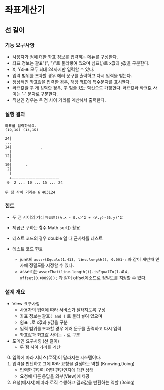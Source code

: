 # 좌표계산기

## 선 길이

### 기능 요구사항

- 사용자가 점에 대한 좌표 정보를 입력하는 메뉴를 구성한다.
- 좌표 정보는 괄표"(", ")"로 둘러쌓여 있으며 쉼표(,)로 x값과 y값을 구분한다.
- X, Y좌표 모두 최대 24까지만 입력할 수 있다.
- 입력 범위를 초과할 경우 에러 문구를 출력하고 다시 입력을 받는다.
- 정상적인 좌표값을 입력한 경우, 해당 좌표에 특수문자를 표시한다.
- 좌표값을 두 개 입력한 경우, 두 점을 있는 직선으로 가정한다.
  좌표값과 좌표값 사이는 '-' 문자로 구분한다.
- 직선인 경우는 두 점 사이 거리를 계산해서 출력한다.

### 실행 결과

```
좌표를 입력하세요.
(10,10)-(14,15)

24|
...
14|             .
  |
12|
  |
10|      .
 2|
  |
  +ㅡㅡㅡㅡㅡㅡㅡㅡㅡㅡㅡㅡㅡㅡ
 0  2 ... 10 ... 15 ... 24

두 점 사이 거리는 6.403124
```

### 힌트

- 두 점 사이의 거리 `제곱근((A.x - B.x)^2 + (A.y)-(B.y)^2)`
- 제곱근 구하는 함수 Math.sqrt() 활용
- 테스트 코드의 경우 double 일 때 근사치를 테스트

- 테스트 코드 힌트
    - junit의 `assertEquals(1.413, line.length(), 0.001);`
      과 같이 세번째 인자에 정밀도를 지정할 수 있다.
    - assertj는 `asserThat(line.length()).isEqualTo(1.414, offset(0.00099));`
      과 같이 offset메소드로 정밀도를 지정할 수 있다.

### 설계 개요

- View 요구사항
    - 사용자의 입력에 따라 서비스가 달라지도록 구성
    - 좌표 정보는 괄호`( and )` 로 둘러 쌓여 있으며
    - 쉼표 ` , `로 x값과 y값을 구분
    - 입력 범위를 초과할 경우 에러 문구를 출력하고 다시 입력
    - 좌표값과 좌표값 사이는 ` - ` 로 구분
- 도메인 요구사항 (선 길이)
    - 두 점 사이 거리를 계산

0. 입력에 따라 서비스(로직)이 달라지는 시스템이다.
1. 입력을 판단하고 그에 따라 요청을 결정하는 역할 (Knowing,Doing)
    - 입력한 판단이 어떤 판단인지에 대한 상태
    - 요청에 따른 응답을 외부(View)에 제공
2. 요청(메시지)에 따라 로직 수행하고 결과값을 반환하는 역할 (Doing)